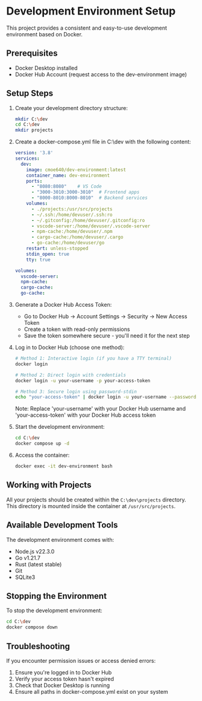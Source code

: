 # Development Environment Setup

This project provides a consistent and easy-to-use development environment based on Docker.

## Prerequisites

* Docker Desktop installed
* Docker Hub Account (request access to the dev-environment image)

## Setup Steps

1. Create your development directory structure:
   ```bash
   mkdir C:\dev
   cd C:\dev
   mkdir projects
   ```

2. Create a docker-compose.yml file in C:\dev with the following content:
   ```yaml
   version: '3.8'
   services:
     dev:
       image: cmoe640/dev-environment:latest
       container_name: dev-environment
       ports:
         - "8080:8080"    # VS Code
         - "3000-3010:3000-3010"  # Frontend apps
         - "8000-8010:8000-8010"  # Backend services
       volumes:
         - ./projects:/usr/src/projects
         - ~/.ssh:/home/devuser/.ssh:ro
         - ~/.gitconfig:/home/devuser/.gitconfig:ro
         - vscode-server:/home/devuser/.vscode-server
         - npm-cache:/home/devuser/.npm
         - cargo-cache:/home/devuser/.cargo
         - go-cache:/home/devuser/go
       restart: unless-stopped
       stdin_open: true
       tty: true

   volumes:
     vscode-server:
     npm-cache:
     cargo-cache:
     go-cache:
   ```

3. Generate a Docker Hub Access Token:
   - Go to Docker Hub → Account Settings → Security → New Access Token
   - Create a token with read-only permissions
   - Save the token somewhere secure - you'll need it for the next step

4. Log in to Docker Hub (choose one method):
   ```bash
   # Method 1: Interactive login (if you have a TTY terminal)
   docker login
   
   # Method 2: Direct login with credentials
   docker login -u your-username -p your-access-token
   
   # Method 3: Secure login using password-stdin
   echo "your-access-token" | docker login -u your-username --password-stdin
   ```
   Note: Replace 'your-username' with your Docker Hub username and 'your-access-token' with your Docker Hub access token

5. Start the development environment:
   ```bash
   cd C:\dev
   docker compose up -d
   ```

6. Access the container:
   ```bash
   docker exec -it dev-environment bash
   ```

## Working with Projects

All your projects should be created within the `C:\dev\projects` directory. This directory is mounted inside the container at `/usr/src/projects`.

## Available Development Tools

The development environment comes with:
- Node.js v22.3.0
- Go v1.21.7
- Rust (latest stable)
- Git
- SQLite3

## Stopping the Environment

To stop the development environment:
```bash
cd C:\dev
docker compose down
```

## Troubleshooting

If you encounter permission issues or access denied errors:
1. Ensure you're logged in to Docker Hub
2. Verify your access token hasn't expired
3. Check that Docker Desktop is running
4. Ensure all paths in docker-compose.yml exist on your system
